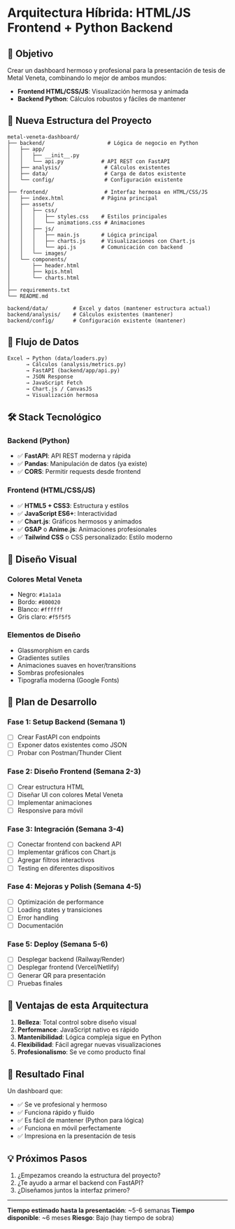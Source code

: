 # Arquitectura Híbrida: HTML/JS Frontend + Python Backend

## 🎨 Objetivo
Crear un dashboard hermoso y profesional para la presentación de tesis de Metal Veneta, combinando lo mejor de ambos mundos:
- **Frontend HTML/CSS/JS**: Visualización hermosa y animada
- **Backend Python**: Cálculos robustos y fáciles de mantener

## 📁 Nueva Estructura del Proyecto

```
metal-veneta-dashboard/
├── backend/                    # Lógica de negocio en Python
│   ├── app/
│   │   ├── __init__.py
│   │   └── api.py            # API REST con FastAPI
│   ├── analysis/              # Cálculos existentes
│   ├── data/                  # Carga de datos existente
│   └── config/                # Configuración existente
│
├── frontend/                  # Interfaz hermosa en HTML/CSS/JS
│   ├── index.html            # Página principal
│   ├── assets/
│   │   ├── css/
│   │   │   ├── styles.css    # Estilos principales
│   │   │   └── animations.css # Animaciones
│   │   ├── js/
│   │   │   ├── main.js       # Lógica principal
│   │   │   ├── charts.js     # Visualizaciones con Chart.js
│   │   │   └── api.js        # Comunicación con backend
│   │   └── images/
│   └── components/
│       ├── header.html
│       ├── kpis.html
│       └── charts.html
│
├── requirements.txt
└── README.md

backend/data/        # Excel y datos (mantener estructura actual)
backend/analysis/    # Cálculos existentes (mantener)
backend/config/      # Configuración existente (mantener)
```

## 🔄 Flujo de Datos

```
Excel → Python (data/loaders.py) 
      → Cálculos (analysis/metrics.py)
      → FastAPI (backend/app/api.py)
      → JSON Response
      → JavaScript Fetch
      → Chart.js / CanvasJS
      → Visualización hermosa
```

## 🛠️ Stack Tecnológico

### Backend (Python)
- ✅ **FastAPI**: API REST moderna y rápida
- ✅ **Pandas**: Manipulación de datos (ya existe)
- ✅ **CORS**: Permitir requests desde frontend

### Frontend (HTML/CSS/JS)
- ✅ **HTML5 + CSS3**: Estructura y estilos
- ✅ **JavaScript ES6+**: Interactividad
- ✅ **Chart.js**: Gráficos hermosos y animados
- ✅ **GSAP** o **Anime.js**: Animaciones profesionales
- ✅ **Tailwind CSS** o CSS personalizado: Estilo moderno

## 🎨 Diseño Visual

### Colores Metal Veneta
- Negro: `#1a1a1a`
- Bordo: `#800020`
- Blanco: `#ffffff`
- Gris claro: `#f5f5f5`

### Elementos de Diseño
- Glassmorphism en cards
- Gradientes sutiles
- Animaciones suaves en hover/transitions
- Sombras profesionales
- Tipografía moderna (Google Fonts)

## 📅 Plan de Desarrollo

### Fase 1: Setup Backend (Semana 1)
- [ ] Crear FastAPI con endpoints
- [ ] Exponer datos existentes como JSON
- [ ] Probar con Postman/Thunder Client

### Fase 2: Diseño Frontend (Semana 2-3)
- [ ] Crear estructura HTML
- [ ] Diseñar UI con colores Metal Veneta
- [ ] Implementar animaciones
- [ ] Responsive para móvil

### Fase 3: Integración (Semana 3-4)
- [ ] Conectar frontend con backend API
- [ ] Implementar gráficos con Chart.js
- [ ] Agregar filtros interactivos
- [ ] Testing en diferentes dispositivos

### Fase 4: Mejoras y Polish (Semana 4-5)
- [ ] Optimización de performance
- [ ] Loading states y transiciones
- [ ] Error handling
- [ ] Documentación

### Fase 5: Deploy (Semana 5-6)
- [ ] Desplegar backend (Railway/Render)
- [ ] Desplegar frontend (Vercel/Netlify)
- [ ] Generar QR para presentación
- [ ] Pruebas finales

## 🚀 Ventajas de esta Arquitectura

1. **Belleza**: Total control sobre diseño visual
2. **Performance**: JavaScript nativo es rápido
3. **Mantenibilidad**: Lógica compleja sigue en Python
4. **Flexibilidad**: Fácil agregar nuevas visualizaciones
5. **Profesionalismo**: Se ve como producto final

## 🎯 Resultado Final

Un dashboard que:
- ✅ Se ve profesional y hermoso
- ✅ Funciona rápido y fluido
- ✅ Es fácil de mantener (Python para lógica)
- ✅ Funciona en móvil perfectamente
- ✅ Impresiona en la presentación de tesis

## 💡 Próximos Pasos

1. ¿Empezamos creando la estructura del proyecto?
2. ¿Te ayudo a armar el backend con FastAPI?
3. ¿Diseñamos juntos la interfaz primero?

---

**Tiempo estimado hasta la presentación**: ~5-6 semanas
**Tiempo disponible**: ~6 meses
**Riesgo**: Bajo (hay tiempo de sobra)
